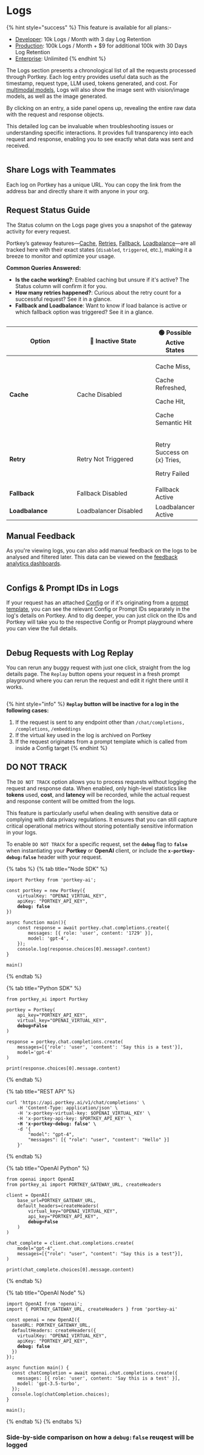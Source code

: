 # Logs

{% hint style="success" %}
This feature is available for all plans:-

* [Developer](https://app.portkey.ai/): 10k Logs / Month with 3 day Log Retention
* [Production](https://app.portkey.ai/): 100k Logs / Month + $9 for additional 100k  with 30 Days Log Retention
* [Enterprise](https://portkey.ai/docs/product/enterprise-offering): Unlimited
{% endhint %}

The Logs section presents a chronological list of all the requests processed through Portkey. Each log entry provides useful data such as the timestamp, request type, LLM used, tokens generated, and cost. For [multimodal models](../ai-gateway/multimodal-capabilities/), Logs will also show the image sent with vision/image models, as well as the image generated.

By clicking on an entry, a side panel opens up, revealing the entire raw data with the request and response objects.

This detailed log can be invaluable when troubleshooting issues or understanding specific interactions. It provides full transparency into each request and response, enabling you to see exactly what data was sent and received.

<figure><img src="../../.gitbook/assets/image (11).png" alt=""><figcaption></figcaption></figure>

## Share Logs with Teammates

Each log on Portkey has a unique URL. You can copy the link from the address bar and directly share it with anyone in your org.

## Request Status Guide

The Status column on the Logs page gives you a snapshot of the gateway activity for every request.

Portkey’s gateway features—[Cache](../ai-gateway/cache-simple-and-semantic.md), [Retries](../ai-gateway/automatic-retries.md), [Fallback](../ai-gateway/fallbacks.md), [Loadbalance](../ai-gateway/load-balancing.md)—are all tracked here with their exact states (`disabled`, `triggered`, etc.), making it a breeze to monitor and optimize your usage.

**Common Queries Answered:**

* **Is the cache working?**: Enabled caching but unsure if it's active? The Status column will confirm it for you.
* **How many retries happened?**: Curious about the retry count for a successful request? See it in a glance.
* **Fallback and Loadbalance**: Want to know if load balance is active or which fallback option was triggered? See it in a glance.

<figure><img src="../../.gitbook/assets/image (12).png" alt=""><figcaption></figcaption></figure>

<table><thead><tr><th width="195">Option</th><th width="238">🔴 Inactive State</th><th>🟢 Possible Active States</th></tr></thead><tbody><tr><td><strong>Cache</strong></td><td>Cache Disabled</td><td><p>Cache Miss,</p><p>Cache Refreshed,</p><p>Cache Hit,</p><p>Cache Semantic Hit</p></td></tr><tr><td><strong>Retry</strong></td><td>Retry Not Triggered</td><td><p>Retry Success on {x} Tries,</p><p>Retry Failed</p></td></tr><tr><td><strong>Fallback</strong></td><td>Fallback Disabled</td><td>Fallback Active</td></tr><tr><td><strong>Loadbalance</strong></td><td>Loadbalancer Disabled</td><td>Loadbalancer Active</td></tr></tbody></table>

## Manual Feedback

As you're viewing logs, you can also add manual feedback on the logs to be analysed and filtered later. This data can be viewed on the [feedback analytics dashboards](analytics.md#feedback).

<figure><img src="../../.gitbook/assets/image (13).png" alt=""><figcaption></figcaption></figure>

## Configs & Prompt IDs in Logs

If your request has an attached [Config](../ai-gateway/configs.md) or if it's originating from a [prompt template](../prompt-library.md), you can see the relevant Config or Prompt IDs separately in the log's details on Portkey. And to dig deeper, you can just click on the IDs and Portkey will take you to the respective Config or Prompt playground where you can view the full details.

<div align="left">

<figure><img src="../../.gitbook/assets/config-prompt-in-logs.png" alt=""><figcaption></figcaption></figure>

</div>

## Debug Requests with Log Replay

You can rerun any buggy request with just one click, straight from the log details page. The `Replay` button opens your request in a fresh prompt playground where you can rerun the request and edit it right there until it works.

<div align="left">

<figure><img src="../../.gitbook/assets/log-replay.png" alt=""><figcaption></figcaption></figure>

</div>

{% hint style="info" %}
**`Replay` button will be inactive for a log in the following cases:**

1. If the request is sent to any endpoint other than `/chat/completions,` `/completions`, `/embeddings`
2. If the virtual key used in the log is archived on Portkey
3. If the request originates from a prompt template which is called from inside a Config target
{% endhint %}

## DO NOT TRACK

The `DO NOT TRACK` option allows you to process requests without logging the request and response data. When enabled, only high-level statistics like **tokens** used, **cost**, and **latency** will be recorded, while the actual request and response content will be omitted from the logs.

This feature is particularly useful when dealing with sensitive data or complying with data privacy regulations. It ensures that you can still capture critical operational metrics without storing potentially sensitive information in your logs.

To enable `DO NOT TRACK` for a specific request, set the **`debug`** flag to **`false`** when instantiating your **Portkey** or **OpenAI** client, or include the **`x-portkey-debug:false`** header with your request.

{% tabs %}
{% tab title="Node SDK" %}
<pre class="language-typescript"><code class="lang-typescript">import Portkey from 'portkey-ai';

const portkey = new Portkey({
    virtualKey: "OPENAI_VIRTUAL_KEY",
    apiKey: "PORTKEY_API_KEY",
<strong>    debug: false
</strong>})

async function main(){
    const response = await portkey.chat.completions.create({
        messages: [{ role: 'user', content: '1729' }],
        model: 'gpt-4',
    });
    console.log(response.choices[0].message?.content)
}

main()
</code></pre>
{% endtab %}

{% tab title="Python SDK" %}
<pre class="language-python"><code class="lang-python">from portkey_ai import Portkey

portkey = Portkey(
    api_key="PORTKEY_API_KEY",  
    virtual_key="OPENAI_VIRTUAL_KEY",
<strong>    debug=False
</strong>)

response = portkey.chat.completions.create(
    messages=[{'role': 'user', 'content': 'Say this is a test'}],
    model='gpt-4'
)

print(response.choices[0].message.content)
</code></pre>
{% endtab %}

{% tab title="REST API" %}
<pre class="language-bash"><code class="lang-bash">curl 'https://api.portkey.ai/v1/chat/completions' \
    -H 'Content-Type: application/json' \
    -H 'x-portkey-virtual-key: $OPENAI_VIRTUAL_KEY' \
    -H 'x-portkey-api-key: $PORTKEY_API_KEY' \
<strong>    -H 'x-portkey-debug: false' \
</strong>    -d '{ 
        "model": "gpt-4",  
        "messages": [{ "role": "user", "content": "Hello" }] 
    }'
</code></pre>
{% endtab %}

{% tab title="OpenAI Python" %}
<pre class="language-python"><code class="lang-python">from openai import OpenAI
from portkey_ai import PORTKEY_GATEWAY_URL, createHeaders

client = OpenAI(
    base_url=PORTKEY_GATEWAY_URL,
    default_headers=createHeaders(
        virtual_key="OPENAI_VIRTUAL_KEY",
        api_key="PORTKEY_API_KEY",
<strong>        debug=False
</strong>    )
)

chat_complete = client.chat.completions.create(
    model="gpt-4",
    messages=[{"role": "user", "content": "Say this is a test"}],
)

print(chat_complete.choices[0].message.content)
</code></pre>
{% endtab %}

{% tab title="OpenAI Node" %}
<pre class="language-typescript"><code class="lang-typescript">import OpenAI from 'openai';
import { PORTKEY_GATEWAY_URL, createHeaders } from 'portkey-ai'

const openai = new OpenAI({
  baseURL: PORTKEY_GATEWAY_URL,
  defaultHeaders: createHeaders({
    virtualKey: "OPENAI_VIRTUAL_KEY",
    apiKey: "PORTKEY_API_KEY",
<strong>    debug: false
</strong>  })
});

async function main() {
  const chatCompletion = await openai.chat.completions.create({
    messages: [{ role: 'user', content: 'Say this is a test' }],
    model: 'gpt-3.5-turbo',
  });
  console.log(chatCompletion.choices);
}

main();
</code></pre>
{% endtab %}
{% endtabs %}

### Side-by-side comparison on how a `debug:false` reuqest will be logged

<figure><img src="../../.gitbook/assets/debug.png" alt=""><figcaption></figcaption></figure>

